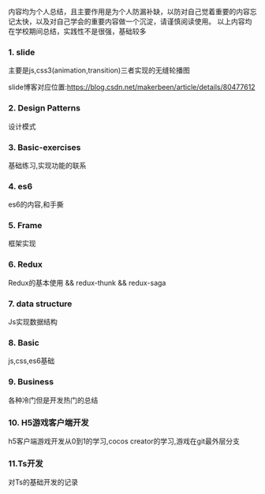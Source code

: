 内容均为个人总结，且主要作用是为个人防漏补缺，以防对自己觉着重要的内容忘记太快，以及对自己学会的重要内容做一个沉淀，请谨慎阅读使用。
以上内容均在学校期间总结，实践性不是很强，基础较多
### 1. slide
主要是js,css3(animation,transition)三者实现的无缝轮播图

slide博客对应位置:https://blog.csdn.net/makerbeen/article/details/80477612

### 2. Design Patterns
设计模式

### 3. Basic-exercises
基础练习,实现功能的联系

### 4. es6
es6的内容,和手撕

### 5. Frame
框架实现

### 6. Redux
Redux的基本使用 && redux-thunk && redux-saga

### 7. data structure
Js实现数据结构

### 8. Basic
js,css,es6基础

### 9. Business
各种冷门但是开发热门的总结

### 10. H5游戏客户端开发
h5客户端游戏开发从0到1的学习,cocos creator的学习,游戏在git最外层分支

### 11.Ts开发
对Ts的基础开发的记录
